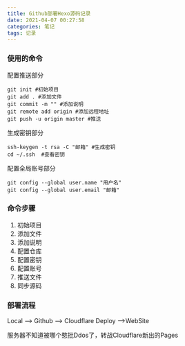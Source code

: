 ```yaml
---
title: Github部署Hexo源码记录
date: 2021-04-07 00:27:58
categories: 笔记
tags: 记录
---
```




###  使用的命令

配置推送部分

```shell
git init #初始项目
git add . #添加文件
git commit -m "" #添加说明
git remote add origin #添加远程地址
git push -u origin master #推送
```

生成密钥部分

```shell
ssh-keygen -t rsa -C "邮箱" #生成密钥
cd ~/.ssh  #查看密钥
```

配置全局账号部分

```shell
git config --global user.name "用户名"
git config --global user.email "邮箱"
```



###  命令步骤

1. 初始项目
2. 添加文件
3. 添加说明
4. 配置仓库
5. 配置密钥
6. 配置账号
7. 推送文件
8. 同步源码

###  部署流程

Local --> Github --> Cloudflare Deploy -->WebSite

服务器不知道被哪个憨批Ddos了，转战Cloudflare新出的Pages
